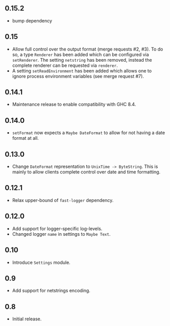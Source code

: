0.15.2
-----------------------------------------------------------------------------
- bump dependency

0.15
-----------------------------------------------------------------------------
- Allow full control over the output format (merge requests #2, #3). To do
so, a type `Renderer` has been added which can be configured via
`setRenderer`.  The setting `netstring` has been removed, instead the
complete renderer can be requested via `renderer`.
- A setting `setReadEnvironment` has been added which allows one to ignore
process environment variables (see merge request #7).

0.14.1
-----------------------------------------------------------------------------
- Maintenance release to enable compatibility with GHC 8.4.

0.14.0
-----------------------------------------------------------------------------
- `setFormat` now expects a `Maybe DateFormat` to allow for not having a date
  format at all.

0.13.0
-----------------------------------------------------------------------------
- Change `DateFormat` representation to `UnixTime -> ByteString`. This
  is mainly to allow clients complete control over date and time formatting.

0.12.1
-----------------------------------------------------------------------------
- Relax upper-bound of `fast-logger` dependency.

0.12.0
-----------------------------------------------------------------------------
- Add support for logger-specific log-levels.
- Changed logger `name` in settings to `Maybe Text`.

0.10
-----------------------------------------------------------------------------
- Introduce `Settings` module.

0.9
-----------------------------------------------------------------------------
- Add support for netstrings encoding.

0.8
-----------------------------------------------------------------------------
- Initial release.
